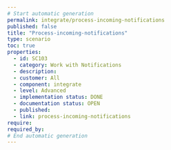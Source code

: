 ```yaml
---
# Start automatic generation
permalink: integrate/process-incoming-notifications
published: false
title: "Process-incoming-notifications"
type: scenario
toc: true
properties:
  - id: SC103
  - category: Work with Notifications
  - description:
  - customer: All
  - component: integrate
  - level: Advanced
  - implementation status: DONE
  - documentation status: OPEN
  - published:
  - link: process-incoming-notifications
require:
required_by:
# End automatic generation
---
```

